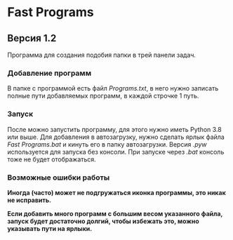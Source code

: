 # Fast Programs

## Версия 1.2

Программа для создания подобия папки в трей панели задач.

### Добавление программ

В папке с программой есть файл *Programs.txt*, в него нужно записать полные пути добавляемых программ, в каждой строчке 1 путь.


### Запуск

После можно запустить программу, для этого нужно иметь Python 3.8 или выше. Для добавления в автозагрузку, нужно сделать ярлык файла *Fast Programs.bat* и кинуть его в папку автозагрузки. Версия *.pyw* используется для запуска без консоли. При запуске через *.bat* консоль тоже не будет отображаться.

### Возможные ошибки работы

**Иногда (часто) может не подгружаться иконка программы, это никак не исправить.**

**Если добавить много программ с большим весом указанного файла, запуск будет достаточно долгий, чтобы избежать это, можно указывать пути на ярлыки.**

